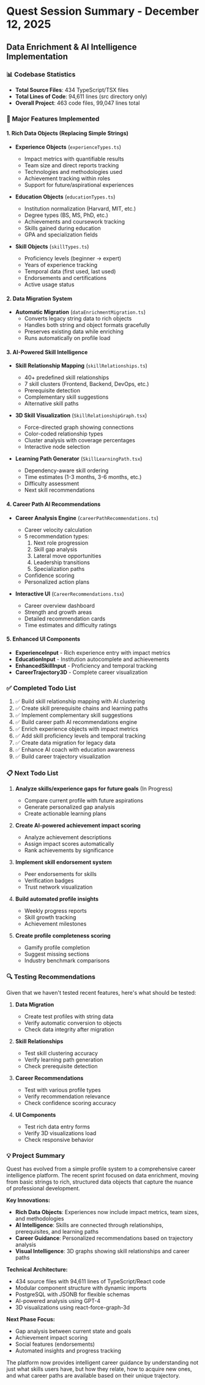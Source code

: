 # Quest Session Summary - December 12, 2025
## Data Enrichment & AI Intelligence Implementation

### 📊 Codebase Statistics
- **Total Source Files**: 434 TypeScript/TSX files
- **Total Lines of Code**: 94,611 lines (src directory only)
- **Overall Project**: 463 code files, 99,047 lines total

### 🚀 Major Features Implemented

#### 1. **Rich Data Objects** (Replacing Simple Strings)
- **Experience Objects** (`experienceTypes.ts`)
  - Impact metrics with quantifiable results
  - Team size and direct reports tracking
  - Technologies and methodologies used
  - Achievement tracking within roles
  - Support for future/aspirational experiences
  
- **Education Objects** (`educationTypes.ts`)
  - Institution normalization (Harvard, MIT, etc.)
  - Degree types (BS, MS, PhD, etc.)
  - Achievements and coursework tracking
  - Skills gained during education
  - GPA and specialization fields

- **Skill Objects** (`skillTypes.ts`)
  - Proficiency levels (beginner → expert)
  - Years of experience tracking
  - Temporal data (first used, last used)
  - Endorsements and certifications
  - Active usage status

#### 2. **Data Migration System**
- **Automatic Migration** (`dataEnrichmentMigration.ts`)
  - Converts legacy string data to rich objects
  - Handles both string and object formats gracefully
  - Preserves existing data while enriching
  - Runs automatically on profile load

#### 3. **AI-Powered Skill Intelligence**
- **Skill Relationship Mapping** (`skillRelationships.ts`)
  - 40+ predefined skill relationships
  - 7 skill clusters (Frontend, Backend, DevOps, etc.)
  - Prerequisite detection
  - Complementary skill suggestions
  - Alternative skill paths

- **3D Skill Visualization** (`SkillRelationshipGraph.tsx`)
  - Force-directed graph showing connections
  - Color-coded relationship types
  - Cluster analysis with coverage percentages
  - Interactive node selection

- **Learning Path Generator** (`SkillLearningPath.tsx`)
  - Dependency-aware skill ordering
  - Time estimates (1-3 months, 3-6 months, etc.)
  - Difficulty assessment
  - Next skill recommendations

#### 4. **Career Path AI Recommendations**
- **Career Analysis Engine** (`careerPathRecommendations.ts`)
  - Career velocity calculation
  - 5 recommendation types:
    1. Next role progression
    2. Skill gap analysis
    3. Lateral move opportunities
    4. Leadership transitions
    5. Specialization paths
  - Confidence scoring
  - Personalized action plans

- **Interactive UI** (`CareerRecommendations.tsx`)
  - Career overview dashboard
  - Strength and growth areas
  - Detailed recommendation cards
  - Time estimates and difficulty ratings

#### 5. **Enhanced UI Components**
- **ExperienceInput** - Rich experience entry with impact metrics
- **EducationInput** - Institution autocomplete and achievements
- **EnhancedSkillInput** - Proficiency and temporal tracking
- **CareerTrajectory3D** - Complete career visualization

### ✅ Completed Todo List
1. ✅ Build skill relationship mapping with AI clustering
2. ✅ Create skill prerequisite chains and learning paths
3. ✅ Implement complementary skill suggestions
4. ✅ Build career path AI recommendations engine
5. ✅ Enrich experience objects with impact metrics
6. ✅ Add skill proficiency levels and temporal tracking
7. ✅ Create data migration for legacy data
8. ✅ Enhance AI coach with education awareness
9. ✅ Build career trajectory visualization

### 📋 Next Todo List
1. **Analyze skills/experience gaps for future goals** (In Progress)
   - Compare current profile with future aspirations
   - Generate personalized gap analysis
   - Create actionable learning plans

2. **Create AI-powered achievement impact scoring**
   - Analyze achievement descriptions
   - Assign impact scores automatically
   - Rank achievements by significance

3. **Implement skill endorsement system**
   - Peer endorsements for skills
   - Verification badges
   - Trust network visualization

4. **Build automated profile insights**
   - Weekly progress reports
   - Skill growth tracking
   - Achievement milestones

5. **Create profile completeness scoring**
   - Gamify profile completion
   - Suggest missing sections
   - Industry benchmark comparisons

### 🔍 Testing Recommendations

Given that we haven't tested recent features, here's what should be tested:

1. **Data Migration**
   - Create test profiles with string data
   - Verify automatic conversion to objects
   - Check data integrity after migration

2. **Skill Relationships**
   - Test skill clustering accuracy
   - Verify learning path generation
   - Check prerequisite detection

3. **Career Recommendations**
   - Test with various profile types
   - Verify recommendation relevance
   - Check confidence scoring accuracy

4. **UI Components**
   - Test rich data entry forms
   - Verify 3D visualizations load
   - Check responsive behavior

### 💡 Project Summary

Quest has evolved from a simple profile system to a comprehensive career intelligence platform. The recent sprint focused on data enrichment, moving from basic strings to rich, structured data objects that capture the nuance of professional development.

**Key Innovations:**
- **Rich Data Objects**: Experiences now include impact metrics, team sizes, and methodologies
- **AI Intelligence**: Skills are connected through relationships, prerequisites, and learning paths
- **Career Guidance**: Personalized recommendations based on trajectory analysis
- **Visual Intelligence**: 3D graphs showing skill relationships and career paths

**Technical Architecture:**
- 434 source files with 94,611 lines of TypeScript/React code
- Modular component structure with dynamic imports
- PostgreSQL with JSONB for flexible schemas
- AI-powered analysis using GPT-4
- 3D visualizations using react-force-graph-3d

**Next Phase Focus:**
- Gap analysis between current state and goals
- Achievement impact scoring
- Social features (endorsements)
- Automated insights and progress tracking

The platform now provides intelligent career guidance by understanding not just what skills users have, but how they relate, how to acquire new ones, and what career paths are available based on their unique trajectory.